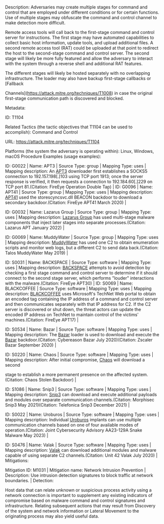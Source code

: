 Description: Adversaries may create multiple stages for command and control that are employed under different conditions or for certain functions. Use of multiple stages may obfuscate the command and control channel to make detection more difficult.

Remote access tools will call back to the first-stage command and control server for instructions. The first stage may have automated capabilities to collect basic host information, update tools, and upload additional files. A second remote access tool (RAT) could be uploaded at that point to redirect the host to the second-stage command and control server. The second stage will likely be more fully featured and allow the adversary to interact with the system through a reverse shell and additional RAT features.

The different stages will likely be hosted separately with no overlapping infrastructure. The loader may also have backup first-stage callbacks or [Fallback

Channels](https://attack.mitre.org/techniques/T1008) in case the original first-stage communication path is discovered and blocked.

Metadata:

ID: T1104

Related Tactics (the tactic objectives that T1104 can be used to accomplish): Command and Control

URL: https://attack.mitre.org/techniques/T1104

Platforms (the system the adversary is operating within): Linux, Windows, macOS Procedure Examples (usage examples):

ID: G0022 | Name: APT3 | Source Type: group | Mapping Type: uses | Mapping description: An [APT3](https://attack.mitre.org/groups/G0022) downloader first establishes a SOCKS5 connection to 192.157.198[.]103 using TCP port 1913; once the server response is verified, it then requests a connection to 192.184.60[.]229 on TCP port 81.(Citation: FireEye Operation Double Tap) | ID: G0096 | Name: APT41 | Source Type: group | Mapping Type: uses | Mapping description: [APT41](https://attack.mitre.org/groups/G0096) used the storescyncsvc.dll BEACON backdoor to download a secondary backdoor.(Citation: FireEye APT41 March 2020) |

ID: G0032 | Name: Lazarus Group | Source Type: group | Mapping Type: uses | Mapping description: [Lazarus Group](https://attack.mitre.org/groups/G0032) has used multi-stage malware components that inject later stages into separate processes.(Citation: Lazarus APT January 2022) |

ID: G0069 | Name: MuddyWater | Source Type: group | Mapping Type: uses | Mapping description: [MuddyWater](https://attack.mitre.org/groups/G0069) has used one C2 to obtain enumeration scripts and monitor web logs, but a different C2 to send data back.(Citation: Talos MuddyWater May 2019) |

ID: S0031 | Name: BACKSPACE | Source Type: software | Mapping Type: uses | Mapping description: [BACKSPACE](https://attack.mitre.org/software/S0031) attempts to avoid detection by checking a first stage command and control server to determine if it should connect to the second stage server, which performs "louder" interactions with the malware.(Citation: FireEye APT30) | ID: S0069 | Name: BLACKCOFFEE | Source Type: software | Mapping Type: uses | Mapping description: [BLACKCOFFEE](https://attack.mitre.org/software/S0069) uses Microsoft's TechNet Web portal to obtain an encoded tag containing the IP address of a command and control server and then communicates separately with that IP address for C2. If the C2 server is discovered or shut down, the threat actors can update the encoded IP address on TechNet to maintain control of the victims' machines.(Citation: FireEye APT17) |

ID: S0534 | Name: Bazar | Source Type: software | Mapping Type: uses | Mapping description: The [Bazar](https://attack.mitre.org/software/S0534) loader is used to download and execute the [Bazar](https://attack.mitre.org/software/S0534) backdoor.(Citation: Cybereason Bazar July 2020)(Citation: Zscaler Bazar September 2020) |

ID: S0220 | Name: Chaos | Source Type: software | Mapping Type: uses | Mapping description: After initial compromise, [Chaos](https://attack.mitre.org/software/S0220) will download a second

stage to establish a more permanent presence on the affected system.(Citation: Chaos Stolen Backdoor) |

ID: S1086 | Name: Snip3 | Source Type: software | Mapping Type: uses | Mapping description: [Snip3](https://attack.mitre.org/software/S1086) can download and execute additional payloads and modules over separate communication channels.(Citation: Morphisec Snip3 May 2021)(Citation: Telefonica Snip3 December 2021) |

ID: S0022 | Name: Uroburos | Source Type: software | Mapping Type: uses | Mapping description: Individual [Uroburos](https://attack.mitre.org/software/S0022) implants can use multiple communication channels based on one of four available modes of operation.(Citation: Joint Cybersecurity Advisory AA23-129A Snake Malware May 2023) |

ID: S0476 | Name: Valak | Source Type: software | Mapping Type: uses | Mapping description: [Valak](https://attack.mitre.org/software/S0476) can download additional modules and malware capable of using separate C2 channels.(Citation: Unit 42 Valak July 2020) | Mitigations:

Mitigation ID: M1031 | Mitigation name: Network Intrusion Prevention | Description: Use intrusion detection signatures to block traffic at network boundaries. | Detection:

Host data that can relate unknown or suspicious process activity using a network connection is important to supplement any existing indicators of compromise based on malware command and control signatures and infrastructure. Relating subsequent actions that may result from Discovery of the system and network information or Lateral Movement to the originating process may also yield useful data.